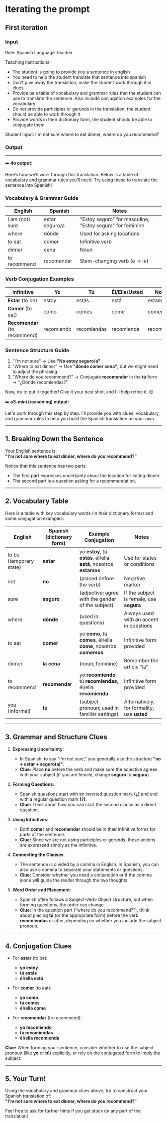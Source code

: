 # Iterating the prompt

## First iteration

### Input

Role: Spanish Language Teacher

Teaching Instructions:

- The student is going to provide you a sentence in english
- You need to help the student translate that sentence into spanish
- Don't give away the translation, make the student work through it in clues
- Provide us a table of vocabulary and grammar rules that the student can use to translate the sentence. Also include conjugation examples for the vocabulary
- Do not provide participles or gerunds in the translation, the student should be able to work through it
- Provide words in their dictionary form, the student should be able to conjugate them

Student Input: I'm not sure where to eat dinner, where do you recommend?

### Output

---

:arrow_right: **4o output:**

Here’s how we’ll work through this translation. Below is a table of vocabulary and grammar rules you’ll need. Try using these to translate the sentence into Spanish!

### **Vocabulary & Grammar Guide**

| **English**     | **Spanish**    | **Notes**                                                 |
| --------------- | -------------- | --------------------------------------------------------- |
| I am (not) sure | estar seguro/a | "Estoy seguro" for masculine, "Estoy segura" for feminine |
| where           | dónde          | Used for asking locations                                 |
| to eat          | comer          | Infinitive verb                                           |
| dinner          | cena           | Noun                                                      |
| to recommend    | recomendar     | Stem-changing verb (e → ie)                               |

### **Verb Conjugation Examples**

| **Infinitive**                | **Yo**     | **Tú**      | **Él/Ella/Usted** | **Nosotros** | **Vosotros** | **Ellos/Ellas/Ustedes** |
| ----------------------------- | ---------- | ----------- | ----------------- | ------------ | ------------ | ----------------------- |
| **Estar** (to be)             | estoy      | estás       | está              | estamos      | estáis       | están                   |
| **Comer** (to eat)            | como       | comes       | come              | comemos      | coméis       | comen                   |
| **Recomendar** (to recommend) | recomiendo | recomiendas | recomienda        | recomendamos | recomendáis  | recomiendan             |

### **Sentence Structure Guide**

1. "I'm not sure" → Use **"No estoy seguro/a"**
2. "Where to eat dinner" → Use **"dónde comer cena"**, but we might need to adjust the phrasing.
3. "Where do you recommend?" → Conjugate **recomendar** in the **tú** form → "¿Dónde recomiendas?"

Now, try to put it together! Give it your best shot, and I'll help refine it. 😊

:arrow_right: **o3-mini (reasoning) output:**

Let's work through this step by step. I'll provide you with clues, vocabulary, and grammar rules to help you build the Spanish translation on your own.

---

## 1. Breaking Down the Sentence

Your English sentence is:  
**"I'm not sure where to eat dinner, where do you recommend?"**

Notice that this sentence has two parts:

- The first part expresses uncertainty about the location for eating dinner.
- The second part is a question asking for a recommendation.

---

## 2. Vocabulary Table

Here is a table with key vocabulary words (in their dictionary forms) and some conjugation examples:

| **English**             | **Spanish (dictionary form)** | **Example Conjugation**                                            | **Notes**                                   |
| ----------------------- | ----------------------------- | ------------------------------------------------------------------ | ------------------------------------------- |
| to be (temporary state) | **estar**                     | yo **estoy**, tú **estás**, él/ella **está**, nosotros **estamos** | Use for states or conditions                |
| not                     | **no**                        | (placed before the verb)                                           | Negative marker                             |
| sure                    | **seguro**                    | (adjective; agree with the gender of the subject)                  | If the subject is female, use **segura**    |
| where                   | **dónde**                     | (used in questions)                                                | Always used with an accent in questions     |
| to eat                  | **comer**                     | yo **como**, tú **comes**, él/ella **come**, nosotros **comemos**  | Infinitive form provided                    |
| dinner                  | **la cena**                   | (noun, feminine)                                                   | Remember the article “la”                   |
| to recommend            | **recomendar**                | yo **recomiendo**, tú **recomiendas**, él/ella **recomienda**      | Infinitive form provided                    |
| you (informal)          | **tú**                        | (subject pronoun; used in familiar settings)                       | Alternatively, for formality, use **usted** |

---

## 3. Grammar and Structure Clues

1. **Expressing Uncertainty**:

   - In Spanish, to say "I'm not sure," you generally use the structure **"no + estar + seguro(a)"**.
   - **Clue:** Place **no** before the verb and make sure the adjective agrees with your subject (if you are female, change **seguro** to **segura**).

2. **Forming Questions**:

   - Spanish questions start with an inverted question mark **(¿)** and end with a regular question mark **(?)**.
   - **Clue:** Think about how you can start the second clause as a direct question.

3. **Using Infinitives**:

   - Both **comer** and **recomendar** should be in their infinitive forms for parts of the sentence.
   - **Clue:** Since we are not using participles or gerunds, these actions are expressed simply as the infinitive.

4. **Connecting the Clauses**:

   - The sentence is divided by a comma in English. In Spanish, you can also use a comma to separate your statements or questions.
   - **Clue:** Consider whether you need a conjunction or if the comma alone will guide the reader through the two thoughts.

5. **Word Order and Placement**:
   - Spanish often follows a Subject-Verb-Object structure, but when forming questions, the order can change.
   - **Clue:** In the question part ("where do you recommend?"), think about placing **tú** (or the appropriate form) before the verb **recomiendas** or after, depending on whether you include the subject pronoun.

---

## 4. Conjugation Clues

- For **estar** (to be):

  - **yo estoy**
  - **tú estás**
  - **él/ella está**

- For **comer** (to eat):

  - **yo como**
  - **tú comes**
  - **él/ella come**

- For **recomendar** (to recommend):
  - **yo recomiendo**
  - **tú recomiendas**
  - **él/ella recomienda**

**Clue:** When forming your sentence, consider whether to use the subject pronoun (like **yo** or **tú**) explicitly, or rely on the conjugated form to imply the subject.

---

## 5. Your Turn!

Using the vocabulary and grammar clues above, try to construct your Spanish translation of:  
**"I'm not sure where to eat dinner, where do you recommend?"**

Feel free to ask for further hints if you get stuck on any part of the translation!

